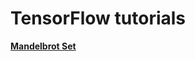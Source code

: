 # TensorFlow tutorials

[__Mandelbrot Set__](https://www.tensorflow.org/versions/r0.7/tutorials/mandelbrot/index.html)